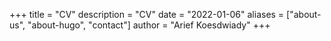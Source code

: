 +++
title = "CV"
description = "CV"
date = "2022-01-06"
aliases = ["about-us", "about-hugo", "contact"]
author = "Arief Koesdwiady"
+++

